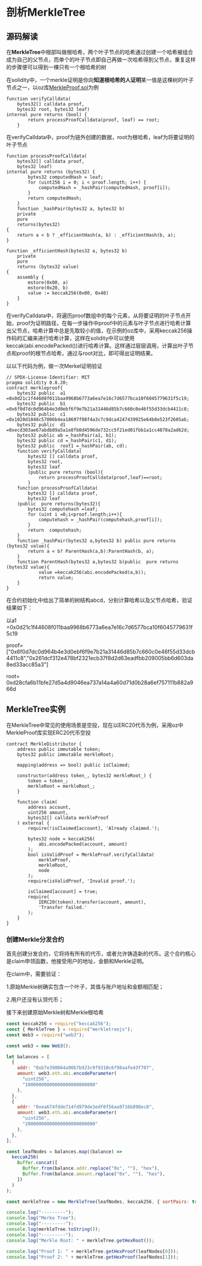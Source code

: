 # 剖析MerkleTree

## 源码解读

在**MerkleTree**中根部叫做根哈希，两个叶子节点的哈希通过创建一个哈希被组合成为自己的父节点，而单个的叶子节点即自己再做一次哈希得到父节点，重复这样的步骤便可以得到一棵只有一个根哈希的树

在solidity中，一个merkle证明是你向**知道根哈希的人证明**某一值是这棵树的叶子节点之一，以oz库[MerkleProof.sol](https://github.com/OpenZeppelin/openzeppelin-contracts/blob/master/contracts/utils/cryptography/MerkleProof.sol)为例

```solidity
function verifyCalldata(
	bytes32[] calldata proof,
    bytes32 root, bytes32 leaf) 
internal pure returns (bool) {
        return processProofCalldata(proof, leaf) == root;
    }
```

在verifyCalldata中，proof为链外创建的数据，root为根哈希，leaf为将要证明的叶子节点

```solidity
function processProofCalldata(
	bytes32[] calldata proof, 
	bytes32 leaf) 
internal pure returns (bytes32) {
        bytes32 computedHash = leaf;
        for (uint256 i = 0; i < proof.length; i++) {
            computedHash = _hashPair(computedHash, proof[i]);
        }
        return computedHash;
    }
    function _hashPair(bytes32 a, bytes32 b)
    private
    pure
    returns(bytes32)
{
    return a < b ? _efficientHash(a, b) : _efficientHash(b, a);
}

function _efficientHash(bytes32 a, bytes32 b)
    private
    pure
    returns (bytes32 value)
{
    assembly {
        mstore(0x00, a)
        mstore(0x20, b)
        value := keccak256(0x00, 0x40)
    }
}
```

在verifyCalldata中，将遍历proof数组中的每个元素，从将要证明的叶子节点开始，proof为证明路径，在每一步操作中proof中的元素与叶子节点进行哈希计算出父节点，哈希计算中总是先取较小的值，在示例的oz库中，采用keccak256操作码的汇编来进行哈希计算，这样在solidity中可以使用keccak(abi.encodePacked())进行哈希计算。这样通过层层调用，计算出叶子节点和proof的根节点哈希，通过与root对比，即可得出证明结果。

以以下代码为例，做一次Merkel证明验证

```solidity
// SPDX-License-Identifier: MIT
pragma solidity 0.8.20;
contract merkleproof{
    bytes32 public  a1 =0x0d21c1f44608f011baa9968b6773a6ea7e16c7d6577bca10f6045779631f5c19;
    bytes32 public  b1 =0x6f0d7dc0d964b4e3d0ebf6f9e7b21a31446d85b7c660c0e46f55d33dcb4411c8;
    bytes32 public  c1 =0x1020d1848c57006b4ea18697f08f4a3c7c9dca4247439925e64b8e523f2605ab;
    bytes32 public  d1 =0xecd303ae67abdb89a5a1e8fb0d4596de732cc5f21ed01fbb1a1cc4870a2ad62d;
    bytes32 public ab =_hashPair(a1, b1);
    bytes32 public cd =_hashPair(c1, d1);
    bytes32 public  root1 =_hashPair(ab, cd);
    function verifyCalldata(
        bytes32 [] calldata proof,
        bytes32 root,
        bytes32 leaf
        )public pure returns (bool){
            return processProofCalldata(proof,leaf)==root;
        }
    function processProofCalldata(
        bytes32 [] calldata proof,
        bytes32 leaf
    )public  pure returns(bytes32){
        bytes32 computehash =leaf;
        for (uint i =0;i<proof.length;i++){
            computehash = _hashPair(computehash,proof[i]);
        }
        return  computehash;
    }
    function _hashPair(bytes32 a,bytes32 b) public pure returns (bytes32 value){
        return a < b? ParentHash(a,b):ParentHash(b, a);
    }
    function ParentHash(bytes32 a,bytes32 b)public  pure returns (bytes32 value){
            value =keccak256(abi.encodePacked(a,b));
            return value;
    }
}
```

在合约初始化中给出了简单的树结构abcd，分别计算哈希以及父节点哈希，验证结果如下：

以a1 =0x0d21c1f44608f011baa9968b6773a6ea7e16c7d6577bca10f6045779631f5c19

proof=["0x6f0d7dc0d964b4e3d0ebf6f9e7b21a31446d85b7c660c0e46f55d33dcb4411c8","0x261dcf312e478bf2321ecb37f8d2d63eadfbb209005bb6d603da8ed33acc85a3"]

root= 0xd28cfa6b11bfe27d5a4d9046ea737a14a4a60d71d0b28a6ef757111b882a966d



## MerkleTree实例

在MerkleTree中常见的使用场景是空投，现在以ERC20代币为例，采用oz中MerkleProof库实现ERC20代币空投

```solidity
contract MerkleDistributor {
    address public immutable token;
    bytes32 public immutable merkleRoot;

    mapping(address => bool) public isClaimed;

    constructor(address token_, bytes32 merkleRoot_) {
        token = token_;
        merkleRoot = merkleRoot_;
    }

    function claim(
        address account,
        uint256 amount,
        bytes32[] calldata merkleProof
    ) external {
        require(!isClaimed[account], 'Already claimed.');

        bytes32 node = keccak256(
            abi.encodePacked(account, amount)
        );
        bool isValidProof = MerkleProof.verifyCalldata(
            merkleProof,
            merkleRoot,
            node
        );
        require(isValidProof, 'Invalid proof.');

        isClaimed[account] = true;
        require(
            IERC20(token).transfer(account, amount),
            'Transfer failed.'
        );
    }
}

```

### 创建Merkle分发合约

首先创建分发合约，它将持有所有的代币，或者允许铸造新的代币。这个合约核心是claim申领函数，他接受用户的地址、金额和Merkle证明。

在claim中，需要验证：

1.原始Merkle树确实包含一个叶子，其值与账户地址和金额相匹配；

2.用户还没有认领代币；

接下来创建原始Merkle树和Merkle根哈希

```javascript
const keccak256 = require("keccak256");
const { MerkleTree } = require("merkletreejs");
const Web3 = require("web3");

const web3 = new Web3();

let balances = [
  {
    addr: "0xb7e390864a90b7b923c9f9310c6f98aafe43f707",
    amount: web3.eth.abi.encodeParameter(
      "uint256",
      "10000000000000000000000000"
    ),
  },
  {
    addr: "0xea674fdde714fd979de3edf0f56aa9716b898ec8",
    amount: web3.eth.abi.encodeParameter(
      "uint256",
      "20000000000000000000000000"
    ),
  },
];

const leafNodes = balances.map((balance) =>
  keccak256(
    Buffer.concat([
      Buffer.from(balance.addr.replace("0x", ""), "hex"),
      Buffer.from(balance.amount.replace("0x", ""), "hex"),
    ])
  )
);

const merkleTree = new MerkleTree(leafNodes, keccak256, { sortPairs: true });

console.log("---------");
console.log("Merke Tree");
console.log("---------");
console.log(merkleTree.toString());
console.log("---------");
console.log("Merkle Root: " + merkleTree.getHexRoot());

console.log("Proof 1: " + merkleTree.getHexProof(leafNodes[0]));
console.log("Proof 2: " + merkleTree.getHexProof(leafNodes[1]));
```

